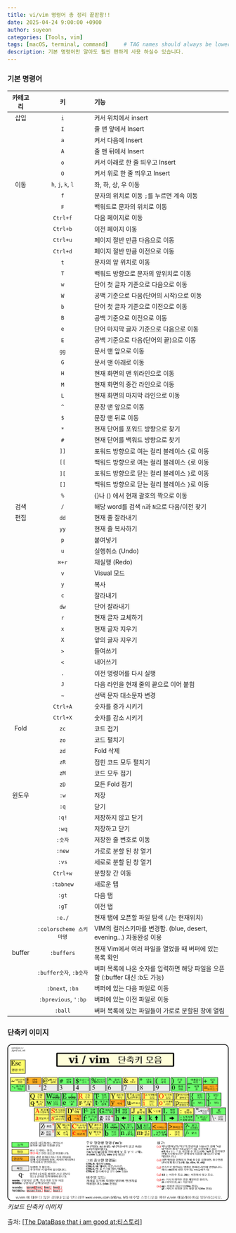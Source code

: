 ```yaml
---
title: vi/vim 명령어 총 정리 끝판왕!!
date: 2025-04-24 9:00:00 +0900
author: suyeon
categories: [Tools, vim]
tags: [macOS, terminal, command]     # TAG names should always be lowercase
description: 기본 명령어만 알아도 훨씬 편하게 사용 하실수 있습니다.
---
```


### 기본 명령어

|  카테고리  |          키           | 기능                                                  |
|:------:|:--------------------:|:----------------------------------------------------|
|   삽입   |         `i`          | 커서 위치에서 insert                                      |
|        |         `I`          | 줄 맨 앞에서 Insert                                      |
|        |         `a`          | 커서 다음에 Insert                                       |
 |        |         `A`          | 줄 맨 뒤에서 Insert                                      |
|        |         `o`          | 커서 아래로 한 줄 띄우고 Insert                               |
|        |         `O`          | 커서 위로 한 줄 띄우고 Insert                                |
|   이동   |  `h`, `j`, `k`, `l`  | 좌, 하, 상, 우 이동                                       |
|        |         `f`          | 문자의 위치로 이동 `;`를 누르면 계속 이동                           |
|        |         `F`          | 백워드로 문자의 위치로 이동                                     |
|        |       `Ctrl+f`       | 다음 페이지로 이동                                          |
|        |       `Ctrl+b`       | 이전 페이지 이동                                           |
|        |       `Ctrl+u`       | 페이지 절반 만큼 다음으로 이동                                   |
|        |       `Ctrl+d`       | 페이지 절반 만큼 이전으로 이동                                   |
|        |         `t`          | 문자의 앞 위치로 이동                                        |
|        |         `T`          | 백워드 방향으로 문자의 앞위치로 이동                                |
|        |         `w`          | 단어 첫 글자 기준으로 다음으로 이동                                |
|        |         `W`          | 공백 기준으로 다음(단어의 시작)으로 이동                             |
|        |         `b`          | 단어 첫 글자 기준으로 이전으로 이동                                |
|        |         `B`          | 공백 기준으로 이전으로 이동                                     |
|        |         `e`          | 단어 마지막 글자 기준으로 다음으로 이동                              |
|        |         `E`          | 공백 기준으로 다음(단어의 끝)으로 이동                              |
|        |         `gg`         | 문서 맨 앞으로 이동                                         |
|        |         `G`          | 문서 맨 아래로 이동                                         |
|        |         `H`          | 현재 화면의 맨 위라인으로 이동                                   |
|        |         `M`          | 현재 화면의 중간 라인으로 이동                                   |
|        |         `L`          | 현재 화면의 마지막 라인으로 이동                                  |
|        |         `^`          | 문장 맨 앞으로 이동                                         |
|        |         `$`          | 문장 맨 뒤로 이동                                          |
|        |         `*`          | 현재 단어를 포워드 방향으로 찾기                                  |
|        |         `#`          | 현재 단어를 백워드 방향으로 찾기                                  |
|        |         `]]`         | 포워드 방향으로 여는 컬리 블레이스 `{`로 이동                         |
|        |         `[[`         | 백워드 방향으로 여는 컬리 블레이스 `{`로 이동                         |
|        |         `][`         | 포워드 방향으로 닫는 컬리 블레이스 `}`로 이동                         |
|        |         `[]`         | 백워드 방향으로 닫는 컬리 블레이스 `}`로 이동                         |
|        |         `%`          | {}나 () 에서 현재 괄호의 짝으로 이동                             |
|   검색   |         `/`          | 해당 word를 검색 `n`과 `N`으로 다음/이전 찾기                     |
|   편집   |         `dd`         | 현재 줄 잘라내기                                           |
|        |         `yy`         | 현재 줄 복사하기                                           |
|        |         `p`          | 붙여넣기                                                |
|        |         `u`          | 실행취소 (Undo)                                         |
|        |        `⌘+r`         | 재실행 (Redo)                                          |
|        |         `v`          | Visual 모드                                           |
|        |         `y`          | 복사                                                  |
|        |         `c`          | 잘라내기                                                |
|        |         `dw`         | 단어 잘라내기                                             |
|        |         `r`          | 현재 글자 교체하기                                          |
|        |         `x`          | 현재 글자 지우기                                           |
|        |         `X`          | 앞의 글자 지우기                                           |
|        |         `>`          | 들여쓰기                                                |
|        |         `<`          | 내어쓰기                                                |
|        |         `.`          | 이전 명령어를 다시 실행                                       |
|        |         `J`          | 다음 라인을 현재 줄의 끝으로 이어 붙힘                              |
|        |         `~`          | 선택 문자 대소문자 변경                                       |
|        |       `Ctrl+A`       | 숫자를 증가 시키기                                          |
|        |       `Ctrl+X`       | 숫자를 감소 시키기                                          |
|  Fold  |         `zc`         | 코드 접기                                               |
|        |         `zo`         | 코드 펼치기                                              |
|        |         `zd`         | Fold 삭제                                             |
|        |         `zR`         | 접힌 코드 모두 펼치기                                        |
|        |         `zM`         | 코드 모두 접기                                            |
|        |         `zD`         | 모든 Fold 접기                                          |
|  윈도우   |         `:w`         | 저장                                                  |
|        |         `:q`         | 닫기                                                  |
|        |        `:q!`         | 저장하지 않고 닫기                                          |
|        |        `:wq`         | 저장하고 닫기                                             |
|        |        `:숫자`         | 저장한 줄 번호로 이동                                        |
|        |        `:new`        | 가로로 분할 된 창 열기                                       |
|        |        `:vs`         | 세로로 분할 된 창 열기                                       |
|        |       `Ctrl+w`       | 분할창 간 이동                                            |
|        |      `:tabnew`       | 새로운 탭                                               |
|        |        `:gt`         | 다음 탭                                                |
|        |        `:gT`         | 이전 탭                                                |
|        |        `:e./`        | 현재 탭에 오픈할 파일 탐색 (./는 현재위치)                          | 
|        | `:colorscheme 스키마명`  | VIM의 컬러스키마를 변경함. (blue, desert, evening...) 자동완성 이용 |
| buffer |      `:buffers`      | 현재 Vim에서 여러 파일을 열었을 때 버퍼에 있는 목록 확인                  |
|        | `:buffer숫자`, `:b숫자`  | 버퍼 목록에 나온 숫자를 입력하면 해당 파일을 오픈함 (:buffer 대신 :b도 가능)   |
|        |   `:bnext`, `:bn`    | 버퍼에 있는 다음 파일로 이동                                    |
|        | `:bprevious`, `':bp` | 버퍼에 있는 이전 파일로 이동                                    |
|        |       `:ball`        | 버퍼 목록에 있는 파일들이 가로로 분할된 창에 열림                        |

### 단축키 이미지
![vi, vim 단축키 모음](/assets/img/202504/240006_01.png)
_키보드 단축키 이미지_
  
출처: [[The DataBase that i am good at:티스토리]](https://stricky.tistory.com/135)
